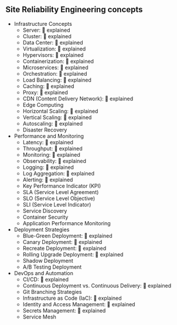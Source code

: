 ## Site Reliability Engineering concepts

- Infrastructure Concepts
  - Server: 🙋 explained
  - Cluster: 🙋 explained
  - Data Center: 🙋 explained
  - Virtualization: 🙋 explained
  - Hypervisors: 🙋 explained
  - Containerization: 🙋 explained
  - Microservices: 🙋 explained
  - Orchestration: 🙋 explained
  - Load Balancing: 🙋 explained
  - Caching: 🙋 explained
  - Proxy: 🙋 explained
  - CDN (Content Delivery Network): 🙋 explained
  - Edge Computing
  - Horizontal Scaling: 🙋 explained
  - Vertical Scaling: 🙋 explained
  - Autoscaling: 🙋 explained
  - Disaster Recovery
- Performance and Monitoring
  - Latency: 🙋 explained
  - Throughput: 🙋 explained
  - Monitoring: 🙋 explained
  - Observability: 🙋 explained
  - Logging: 🙋 explained
  - Log Aggregation: 🙋 explained
  - Alerting: 🙋 explained
  - Key Performance Indicator (KPI)
  - SLA (Service Level Agreement)
  - SLO (Service Level Objective)
  - SLI (Service Level Indicator)
  - Service Discovery
  - Container Security
  - Application Performance Monitoring
- Deployment Strategies
  - Blue-Green Deployment: 🙋 explained
  - Canary Deployment: 🙋 explained
  - Recreate Deployment: 🙋 explained
  - Rolling Upgrade Deployment: 🙋 explained
  - Shadow Deployment
  - A/B Testing Deployment
- DevOps and Automation
  - CI/CD: 🙋 explained
  - Continuous Deployment vs. Continuous Delivery: 🙋 explained
  - Git Branching Strategies
  - Infrastructure as Code (IaC): 🙋 explained
  - Identity and Access Management: 🙋 explained
  - Secrets Management: 🙋 explained
  - Service Mesh

